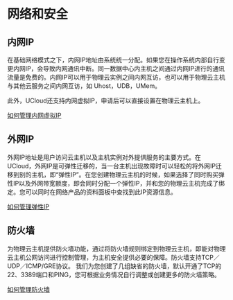 

# 网络和安全

## 内网IP

在基础网络模式之下，内网IP地址由系统统一分配。如果您在操作系统内部自行变更内网IP，会导致内网通讯中断。同一数据中心内主机之间通过内网IP进行的通讯流量是免费的。内网IP可以用于物理云实例之间内网互访，也可以用于物理云主机与其他云服务之间内网互访，如
Uhost，UDB，UMem。

此外，UCloud还支持内网虚拟IP，申请后可以直接设置在物理云主机上。

[如何管理内网虚拟IP](/vip/README)

## 外网IP

外网IP地址是用户访问云主机以及主机实例对外提供服务的主要方式。在UCloud，外网IP是可弹性迁移的，当一台主机出现故障时可以轻松的将外网IP迁移到别的主机，即“弹性IP”。在您创建物理云主机的时候，如果选择了同时购买弹性IP以及外网带宽额度，即会同时分配一个弹性IP，并和您的物理云主机完成了绑定。您可以同时在网络产品的资料面板中查找到此IP资源信息。

[如何管理弹性IP](/unet/eip)

## 防火墙

为物理云主机提供防火墙功能，通过将防火墙规则绑定到物理云主机，即能对物理云主机公网访问进行控制管理，为主机安全提供必要的保障。防火墙支持TCP／UDP／ICMP/GRE协议。
我们为您创建了几组缺省的防火墙，默认开通了TCP的22、3389端口和PING，您可根据业务情况自行调整或创建更多的防火墙策略。

[如何管理防火墙](/firewall/guide)

